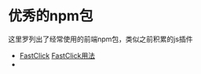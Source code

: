 # 优秀的npm包

这里罗列出了经常使用的前端npm包，类似之前积累的js插件

- [FastClick](https://github.com/ftlabs/fastclick)
  [FastClick用法](https://majing.io/posts/10000007721218)
- 
